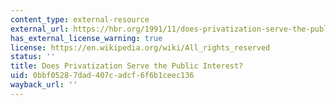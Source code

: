 ```yaml
---
content_type: external-resource
external_url: https://hbr.org/1991/11/does-privatization-serve-the-public-interest
has_external_license_warning: true
license: https://en.wikipedia.org/wiki/All_rights_reserved
status: ''
title: Does Privatization Serve the Public Interest?
uid: 0bbf0528-7dad-407c-adcf-6f6b1ceec136
wayback_url: ''
---
```

